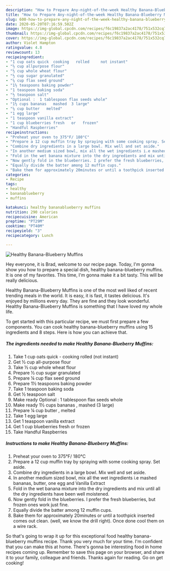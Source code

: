 ```yaml
---
description: "How to Prepare Any-night-of-the-week Healthy Banana-Blueberry Muffins"
title: "How to Prepare Any-night-of-the-week Healthy Banana-Blueberry Muffins"
slug: 600-how-to-prepare-any-night-of-the-week-healthy-banana-blueberry-muffins
date: 2020-05-20T07:16:59.502Z
image: https://img-global.cpcdn.com/recipes/f6c19837a2ac4178/751x532cq70/healthy-banana-blueberry-muffins-recipe-main-photo.jpg
thumbnail: https://img-global.cpcdn.com/recipes/f6c19837a2ac4178/751x532cq70/healthy-banana-blueberry-muffins-recipe-main-photo.jpg
cover: https://img-global.cpcdn.com/recipes/f6c19837a2ac4178/751x532cq70/healthy-banana-blueberry-muffins-recipe-main-photo.jpg
author: Violet Hampton
ratingvalue: 4.8
reviewcount: 13
recipeingredient:
- "1 cup oats quick  cooking   rolled     not instant"
- "½ cup allpurpose flour"
- "½ cup whole wheat flour"
- "½ cup sugar granulated"
- "¼ cup flax seed ground"
- "1½ teaspoons baking powder"
- "1 teaspoon baking soda"
- "½ teaspoon salt"
- "Optional :  1 tablespoon flax seeds whole"
- "1½ cups bananas   mashed  3 large"
- "¼ cup butter   melted"
- "1 egg large"
- "1 teaspoon vanilla extract"
- "1 cup blueberries fresh   or   frozen"
- "Handful Raspberries"
recipeinstructions:
- "Preheat your oven to 375°F/ 180°C"
- "Prepare a 12 cup muffin tray by spraying with some cooking spray. Set aside."
- "Combine dry ingredients in a large bowl. Mix well and set aside."
- "In another medium sized bowl, mix all the wet ingredients i.e mashed bananas, butter, one egg and Vanilla Extract"
- "Fold in the wet banana mixture into the dry ingredients and mix until all the dry ingredients have been well moistened."
- "Now gently fold in the blueberries. I prefer the fresh blueberries, but frozen ones work just fine."
- "Equally divide the batter among 12 muffin cups."
- "Bake them for approximately 20minutes or until a toothpick inserted comes out clean. (well, we know the drill right). Once done cool them on a wire rack."
categories:
- Recipe
tags:
- healthy
- bananablueberry
- muffins

katakunci: healthy bananablueberry muffins 
nutrition: 290 calories
recipecuisine: American
preptime: "PT29M"
cooktime: "PT40M"
recipeyield: "3"
recipecategory: Lunch

---
```



![Healthy Banana-Blueberry Muffins](https://img-global.cpcdn.com/recipes/f6c19837a2ac4178/751x532cq70/healthy-banana-blueberry-muffins-recipe-main-photo.jpg)

Hey everyone, it is Brad, welcome to our recipe page. Today, I'm gonna show you how to prepare a special dish, healthy banana-blueberry muffins. It is one of my favorites. This time, I'm gonna make it a bit tasty. This will be really delicious.



Healthy Banana-Blueberry Muffins is one of the most well liked of recent trending meals in the world. It is easy, it is fast, it tastes delicious. It's enjoyed by millions every day. They are fine and they look wonderful. Healthy Banana-Blueberry Muffins is something that I have loved my whole life.


To get started with this particular recipe, we must first prepare a few components. You can cook healthy banana-blueberry muffins using 15 ingredients and 8 steps. Here is how you can achieve that.

<!--inarticleads1-->

##### The ingredients needed to make Healthy Banana-Blueberry Muffins:

1. Take 1 cup oats quick - cooking   rolled     (not instant)
1. Get ½ cup all-purpose flour
1. Take ½ cup whole wheat flour
1. Prepare ½ cup sugar granulated
1. Prepare ¼ cup flax seed ground
1. Prepare 1½ teaspoons baking powder
1. Take 1 teaspoon baking soda
1. Get ½ teaspoon salt
1. Make ready Optional :  1 tablespoon flax seeds whole
1. Make ready 1½ cups bananas ,  mashed  (3 large)
1. Prepare ¼ cup butter ,  melted
1. Take 1 egg large
1. Get 1 teaspoon vanilla extract
1. Get 1 cup blueberries fresh   or   frozen
1. Take Handful Raspberries




<!--inarticleads2-->

##### Instructions to make Healthy Banana-Blueberry Muffins:

1. Preheat your oven to 375°F/ 180°C
1. Prepare a 12 cup muffin tray by spraying with some cooking spray. Set aside.
1. Combine dry ingredients in a large bowl. Mix well and set aside.
1. In another medium sized bowl, mix all the wet ingredients i.e mashed bananas, butter, one egg and Vanilla Extract
1. Fold in the wet banana mixture into the dry ingredients and mix until all the dry ingredients have been well moistened.
1. Now gently fold in the blueberries. I prefer the fresh blueberries, but frozen ones work just fine.
1. Equally divide the batter among 12 muffin cups.
1. Bake them for approximately 20minutes or until a toothpick inserted comes out clean. (well, we know the drill right). Once done cool them on a wire rack.




So that's going to wrap it up for this exceptional food healthy banana-blueberry muffins recipe. Thank you very much for your time. I'm confident that you can make this at home. There's gonna be interesting food in home recipes coming up. Remember to save this page on your browser, and share it to your family, colleague and friends. Thanks again for reading. Go on get cooking!

